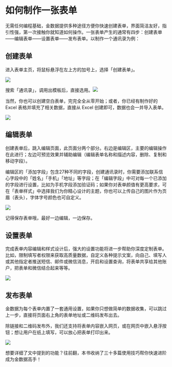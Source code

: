 # 如何制作一张表单

无需任何编程基础，金数据提供多种途径方便你快速创建表单，界面简洁友好，指引性强，第一次接触你就知道如何操作。一张表单产生的通常有四步：创建表单——编辑表单——设置表单——发布表单。以制作一个通讯录为例：

## 创建表单

进入表单主页，将鼠标悬浮在左上方的加号上，选择「创建表单」。

![](https://dn-shimo-image.qbox.me/SyVoH3OFa4kDZoOU/%E6%96%B0%E5%BB%BA.png!thumbnail)

搜索「通讯录」，调用出模板后，直接选用。![](https://dn-shimo-image.qbox.me/jcsViHyG8qIJjAVY/%E6%A8%A1%E6%9D%BF.png!thumbnail)

当然，你也可以创建空白表单，完完全全从零开始；或者，你已经有制作好的 Excel 表格并填充了相关数据，直接从 Excel 创建即可，数据也会一并导入表单。

![](https://dn-shimo-image.qbox.me/zQ9fN7EuKG4X30nD/%E7%A9%BA%E7%99%BD.png!thumbnail)

## 编辑表单

创建表单后，跳入编辑页面，此页面分两个部分。右边是编辑区，主要的编辑操作在此进行；左边可预览效果并辅助编辑（编辑表单名称和描述内容，删除、复制和移动字段）。

编辑区的「添加字段」包含27种不同的字段，创建通讯录时，你需要添加联系信心字段中的「姓名」「手机」「地址」等字段；在「编辑字段」中可对每一个已添加的字段进行设置，比如为手机字段添加验证码；如果你对表单颜值有更高要求，可在「表单样式」中选择我们为你精心设计的主题，你也可以上传自己的图片作为页眉（表头），字体字号颜色也可自定义。

![](https://dn-shimo-image.qbox.me/f6udNp7ghOADzXvm/%E7%BC%96%E8%BE%91.png!thumbnail)

记得保存表单哦，最好一边编辑，一边保存。

## 设置表单

完成表单内容编辑和样式设计后，强大的设置功能将进一步帮助你深度定制表单。比如，限制填写者权限来获取高质量数据，自定义各种提示文案，向自己、填写人或其他指定者推送短信、邮件或微信消息，开启和设置查询，将表单共享给其他账户，把表单和微信结合起来等等。

![](https://dn-shimo-image.qbox.me/wwFI2QacgdUtiMLs/%E8%AE%BE%E7%BD%AE.png!thumbnail)

## 发布表单

金数据为每个表单内置了一套通用设置，如果你只想做简单的数据收集，可以跳过上一步，直接将页面右上角的表单地址或二维码发布出去。

除链接和二维码发布外，我们还支持将表单内容嵌入网页，或在网页中嵌入悬浮按钮；想让用户在纸上填写，可以放心把表单打印出来。

![](https://dn-shimo-image.qbox.me/yzn0of8lCAsNbglV/%E5%8F%91%E5%B8%83.png!thumbnail)

想要详细了文中提到的功能？往前翻，本书收纳了三十多篇使用技巧帮你快速进阶成为金数据高手！

